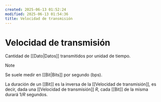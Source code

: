 ```yaml
---
created: 2025-06-13 01:52:24
modified: 2025-06-13 01:54:36
title: Velocidad de transmisión
---
```


# Velocidad de transmisión

Cantidad de [[Dato|Datos]] transmitidos por unidad de tiempo.

> [!note]
> Se suele medir en [[Bit|Bits]] por segundo (bps).

La duración de un [[Bit]] es la inversa de la [[Velocidad de transmisión]], es decir, dada una [[Velocidad de transmisión]] $R$, cada [[Bit]] de la misma durará $1 / R$ segundos.
